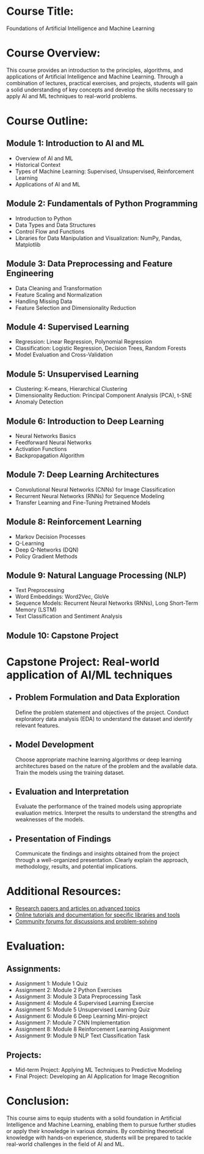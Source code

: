 # Course Title:
Foundations of Artificial Intelligence and Machine Learning

# Course Overview:
This course provides an introduction to the principles, algorithms, and applications of Artificial Intelligence and Machine Learning. Through a combination of lectures, practical exercises, and projects, students will gain a solid understanding of key concepts and develop the skills necessary to apply AI and ML techniques to real-world problems.

# Course Outline:
## Module 1: Introduction to AI and ML
<ul>
  <li>Overview of AI and ML</li>
  <li>Historical Context</li>
  <li>Types of Machine Learning: Supervised, Unsupervised, Reinforcement Learning</li>
  <li>Applications of AI and ML</li>
</ul>

## Module 2: Fundamentals of Python Programming
<ul>
  <li>Introduction to Python</li>
  <li>Data Types and Data Structures</li>
  <li>Control Flow and Functions</li>
  <li>Libraries for Data Manipulation and Visualization: NumPy, Pandas, Matplotlib</li>
</ul>

## Module 3: Data Preprocessing and Feature Engineering
<ul>
  <li>Data Cleaning and Transformation</li>
  <li>Feature Scaling and Normalization</li>
  <li>Handling Missing Data</li>
  <li>Feature Selection and Dimensionality Reduction</li>
</ul>

## Module 4: Supervised Learning
<ul>
  <li>Regression: Linear Regression, Polynomial Regression</li>
  <li>Classification: Logistic Regression, Decision Trees, Random Forests</li>
  <li>Model Evaluation and Cross-Validation</li>
</ul>

## Module 5: Unsupervised Learning
<ul>
  <li>Clustering: K-means, Hierarchical Clustering</li>
  <li>Dimensionality Reduction: Principal Component Analysis (PCA), t-SNE</li>
  <li>Anomaly Detection</li>
</ul>

## Module 6: Introduction to Deep Learning
<ul>
  <li>Neural Networks Basics</li>
  <li>Feedforward Neural Networks</li>
  <li>Activation Functions</li>
  <li>Backpropagation Algorithm</li>
</ul>

## Module 7: Deep Learning Architectures
<ul>
  <li>Convolutional Neural Networks (CNNs) for Image Classification</li>
  <li>Recurrent Neural Networks (RNNs) for Sequence Modeling</li>
  <li>Transfer Learning and Fine-Tuning Pretrained Models</li>
</ul>

## Module 8: Reinforcement Learning
<ul>
    <li>Markov Decision Processes</li>
    <li>Q-Learning</li>
    <li>Deep Q-Networks (DQN)</li>
    <li>Policy Gradient Methods</li>
</ul>

## Module 9: Natural Language Processing (NLP)
<ul>
  <li>Text Preprocessing</li>
  <li>Word Embeddings: Word2Vec, GloVe</li>
  <li>Sequence Models: Recurrent Neural Networks (RNNs), Long Short-Term Memory (LSTM)</li>
  <li>Text Classification and Sentiment Analysis</li>
</ul>

## Module 10: Capstone Project
<h1>Capstone Project: Real-world application of AI/ML techniques</h1>
    <ul>
        <li>
            <h2>Problem Formulation and Data Exploration</h2>
            <p>Define the problem statement and objectives of the project. Conduct exploratory data analysis (EDA) to understand the dataset and identify relevant features.</p>
        </li>
        <li>
            <h2>Model Development</h2>
            <p>Choose appropriate machine learning algorithms or deep learning architectures based on the nature of the problem and the available data. Train the models using the training dataset.</p>
        </li>
        <li>
            <h2>Evaluation and Interpretation</h2>
            <p>Evaluate the performance of the trained models using appropriate evaluation metrics. Interpret the results to understand the strengths and weaknesses of the models.</p>
        </li>
        <li>
            <h2>Presentation of Findings</h2>
            <p>Communicate the findings and insights obtained from the project through a well-organized presentation. Clearly explain the approach, methodology, results, and potential implications.</p>
        </li>
    </ul>
    
# Additional Resources:
<ul>
        <li>
            <a href="#">Research papers and articles on advanced topics</a>
        </li>
        <li>
            <a href="#">Online tutorials and documentation for specific libraries and tools</a>
        </li>
        <li>
            <a href="#">Community forums for discussions and problem-solving</a>
        </li>
    </ul>
    
# Evaluation:
<h2>Assignments:</h2>
    <ul>
        <li>Assignment 1: Module 1 Quiz</li>
        <li>Assignment 2: Module 2 Python Exercises</li>
        <li>Assignment 3: Module 3 Data Preprocessing Task</li>
        <li>Assignment 4: Module 4 Supervised Learning Exercise</li>
        <li>Assignment 5: Module 5 Unsupervised Learning Quiz</li>
        <li>Assignment 6: Module 6 Deep Learning Mini-project</li>
        <li>Assignment 7: Module 7 CNN Implementation</li>
        <li>Assignment 8: Module 8 Reinforcement Learning Assignment</li>
        <li>Assignment 9: Module 9 NLP Text Classification Task</li>
    </ul>
    <h2>Projects:</h2>
    <ul>
        <li>Mid-term Project: Applying ML Techniques to Predictive Modeling</li>
        <li>Final Project: Developing an AI Application for Image Recognition</li>
    </ul>
    
# Conclusion:
This course aims to equip students with a solid foundation in Artificial Intelligence and Machine Learning, enabling them to pursue further studies or apply their knowledge in various domains. By combining theoretical knowledge with hands-on experience, students will be prepared to tackle real-world challenges in the field of AI and ML.
